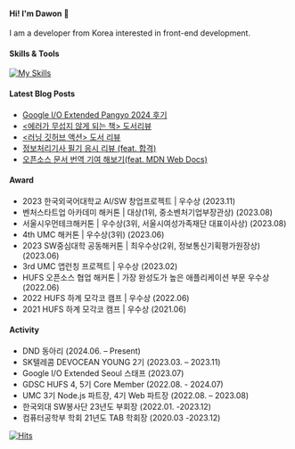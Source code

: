#### Hi! I'm Dawon 👋

I am a developer from Korea interested in front-end development.

#### Skills & Tools

[![My Skills](https://skillicons.dev/icons?i=git,js,html,css,react,tailwind,vscode,notion)](https://skillicons.dev)


#### Latest Blog Posts

- [Google I/O Extended Pangyo 2024 후기](https://dawonny.tistory.com/473)
- [&lt;에러가 무섭지 않게 되는 책&gt; 도서리뷰](https://dawonny.tistory.com/472)
- [&lt;러닝 깃허브 액션&gt; 도서 리뷰](https://dawonny.tistory.com/471)
- [정보처리기사 필기 응시 리뷰 (feat. 합격)](https://dawonny.tistory.com/470)
- [오픈소스 문서 번역 기여 해보기(feat. MDN Web Docs)](https://dawonny.tistory.com/469)

#### Award
- 2023 한국외국어대학교 AI/SW 창업프로젝트 | 우수상 (2023.11) 
- 벤처스타트업 아카데미 해커톤 | 대상(1위, 중소벤처기업부장관상) (2023.08) 
- 서울시우먼테크해커톤 | 우수상(3위, 서울시여성가족재단 대표이사상) (2023.08) 
- 4th UMC 해커톤 | 우수상(3위) (2023.06) 
- 2023 SW중심대학 공동해커톤 | 최우수상(2위, 정보통신기획평가원장상) (2023.06) 
- 3rd UMC 앱런칭 프로젝트 | 우수상 (2023.02)
- HUFS 오픈소스 협업 해커톤 | 가장 완성도가 높은 애플리케이션 부문 우수상 (2022.06) 
- 2022 HUFS 하계 모각코 캠프 | 우수상 (2022.06)
- 2021 HUFS 하계 모각코 캠프 | 우수상 (2021.06) 


#### Activity
- DND 동아리 (2024.06. – Present)
- SK텔레콤 DEVOCEAN YOUNG 2기 (2023.03. – 2023.11)
- Google I/O Extended Seoul 스태프 (2023.07)
- GDSC HUFS 4, 5기 Core Member (2022.08. - 2024.07)
- UMC 3기 Node.js 파트장, 4기 Web 파트장 (2022.08. – 2023.08)
- 한국외대 SW봉사단 23년도 부회장 (2022.01. -2023.12)
- 컴퓨터공학부 학회 21년도 TAB 학회장 (2020.03 -2023.12)


[![Hits](https://hits.seeyoufarm.com/api/count/incr/badge.svg?url=https%3A%2F%2Fgithub.com%2FDawon00&count_bg=%23798D69&title_bg=%23FFFFFF&icon=&icon_color=%23E7E7E7&title=%F0%9F%90%88+%F0%9F%90%BE+&edge_flat=true)](https://hits.seeyoufarm.com)
